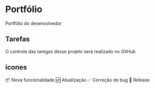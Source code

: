 # Portfólio

Portfólio do desenvolvedor

## Tarefas

O controle das taregas desse projeto será realizado no GitHub

## ícones

:package: Nova funcionalidade
:up: Atualização
:white_check_mark: Correção de bug
:checkered_flag: Release
